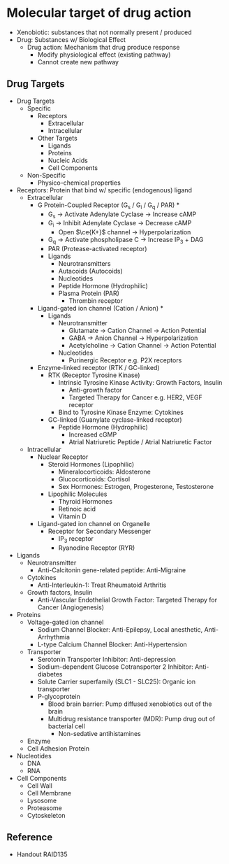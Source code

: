 # Molecular target of drug action

* Xenobiotic: substances that not normally present / produced
* Drug: Substances w/ Biological Effect
  * Drug action: Mechanism that drug produce response
    * Modify physiological effect (existing pathway)
    * Cannot create new pathway

## Drug Targets

* Drug Targets
  * Specific
    * Receptors
      * Extracellular
      * Intracellular
    * Other Targets
      * Ligands
      * Proteins
      * Nucleic Acids
      * Cell Components
  * Non-Specific
    * Physico-chemical properties
* Receptors: Protein that bind w/ specific (endogenous) ligand
  * Extracellular
    * G Protein-Coupled Receptor (G<sub>s</sub> / G<sub>i</sub> / G<sub>q</sub> / PAR) \*
      * G<sub>s</sub> → Activate Adenylate Cyclase → Increase cAMP
      * G<sub>i</sub> → Inhibit Adenylate Cyclase → Decrease cAMP
        * Open $\ce{K+}$ channel → Hyperpolarization
      * G<sub>q</sub> → Activate phospholipase C → Increase IP<sub>3</sub> + DAG
      * PAR (Protease-activated receptor)
      * Ligands
        * Neurotransmitters
        * Autacoids (Autocoids)
        * Nucleotides
        * Peptide Hormone (Hydrophilic)
        * Plasma Protein (PAR)
          * Thrombin receptor
    * Ligand-gated ion channel (Cation / Anion) \*
      * Ligands
        * Neurotransmitter
          * Glutamate → Cation Channel → Action Potential
          * GABA → Anion Channel → Hyperpolarization
          * Acetylcholine → Cation Channel → Action Potential
        * Nucleotides
          * Purinergic Receptor e.g. P2X receptors
    * Enzyme-linked receptor (RTK / GC-linked)
      * RTK (Receptor Tyrosine Kinase)
        * Intrinsic Tyrosine Kinase Activity: Growth Factors, Insulin
          * Anti-growth factor
          * Targeted Therapy for Cancer e.g. HER2, VEGF receptor
        * Bind to Tyrosine Kinase Enzyme: Cytokines
      * GC-linked (Guanylate cyclase-linked receptor)
        * Peptide Hormone (Hydrophilic)
          * Increased cGMP
          * Atrial Natriuretic Peptide / Atrial Natriuretic Factor
  * Intracellular
    * Nuclear Receptor
      * Steroid Hormones (Lipophilic)
        * Mineralocorticoids: Aldosterone
        * Glucocorticoids: Cortisol
        * Sex Hormones: Estrogen, Progesterone, Testosterone
      * Lipophilic Molecules
        * Thyroid Hormones
        * Retinoic acid
        * Vitamin D
    * Ligand-gated ion channel on Organelle
      * Receptor for Secondary Messenger
        * IP<sub>3</sub> receptor
        * Ryanodine Receptor (RYR)
* Ligands
  * Neurotransmitter
    * Anti-Calcitonin gene-related peptide: Anti-Migraine
  * Cytokines
    * Anti-Interleukin-1: Treat Rheumatoid Arthritis
  * Growth factors, Insulin
    * Anti-Vascular Endothelial Growth Factor: Targeted Therapy for Cancer (Angiogenesis)
* Proteins
  * Voltage-gated ion channel
    * Sodium Channel Blocker: Anti-Epilepsy, Local anesthetic, Anti-Arrhythmia
    * L-type Calcium Channel Blocker: Anti-Hypertension
  * Transporter
    * Serotonin Transporter Inhibitor: Anti-depression
    * Sodium-dependent Glucose Cotransporter 2 Inhibitor: Anti-diabetes
    * Solute Carrier superfamily (SLC1 - SLC25): Organic ion transporter
    * P-glycoprotein
      * Blood brain barrier: Pump diffused xenobiotics out of the brain
      * Multidrug resistance transporter (MDR): Pump drug out of bacterial cell
        * Non-sedative antihistamines
  * Enzyme
  * Cell Adhesion Protein
* Nucleotides
  * DNA
  * RNA
* Cell Components
  * Cell Wall
  * Cell Membrane
  * Lysosome
  * Proteasome
  * Cytoskeleton

## Reference

* Handout RAID135
